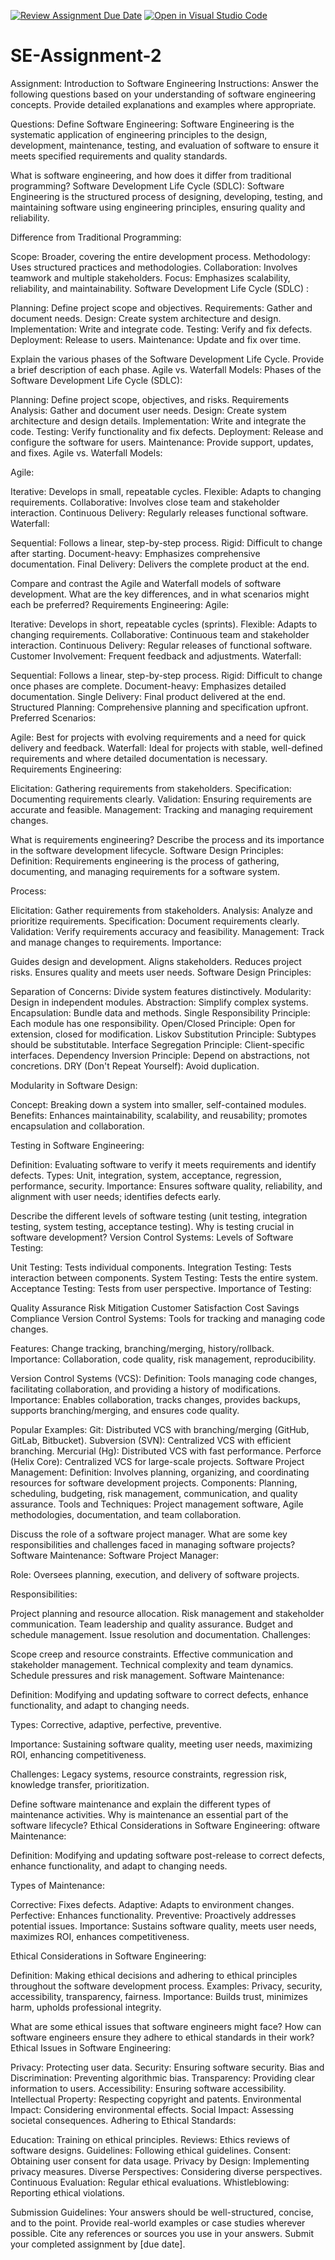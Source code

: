 [![Review Assignment Due Date](https://classroom.github.com/assets/deadline-readme-button-24ddc0f5d75046c5622901739e7c5dd533143b0c8e959d652212380cedb1ea36.svg)](https://classroom.github.com/a/-ucQIGTc)
[![Open in Visual Studio Code](https://classroom.github.com/assets/open-in-vscode-718a45dd9cf7e7f842a935f5ebbe5719a5e09af4491e668f4dbf3b35d5cca122.svg)](https://classroom.github.com/online_ide?assignment_repo_id=15223092&assignment_repo_type=AssignmentRepo)
# SE-Assignment-2
Assignment: Introduction to Software Engineering
Instructions:
Answer the following questions based on your understanding of software engineering concepts. Provide detailed explanations and examples where appropriate.

Questions:
Define Software Engineering:
Software Engineering is the systematic application of engineering principles to the design, development, maintenance, testing, and evaluation of software to ensure it meets specified requirements and quality standards.

What is software engineering, and how does it differ from traditional programming?
Software Development Life Cycle (SDLC):
Software Engineering is the structured process of designing, developing, testing, and maintaining software using engineering principles, ensuring quality and reliability.

Difference from Traditional Programming:

Scope: Broader, covering the entire development process.
Methodology: Uses structured practices and methodologies.
Collaboration: Involves teamwork and multiple stakeholders.
Focus: Emphasizes scalability, reliability, and maintainability.
Software Development Life Cycle (SDLC) :

Planning: Define project scope and objectives.
Requirements: Gather and document needs.
Design: Create system architecture and design.
Implementation: Write and integrate code.
Testing: Verify and fix defects.
Deployment: Release to users.
Maintenance: Update and fix over time.

Explain the various phases of the Software Development Life Cycle. Provide a brief description of each phase.
Agile vs. Waterfall Models:
Phases of the Software Development Life Cycle (SDLC):

Planning: Define project scope, objectives, and risks.
Requirements Analysis: Gather and document user needs.
Design: Create system architecture and design details.
Implementation: Write and integrate the code.
Testing: Verify functionality and fix defects.
Deployment: Release and configure the software for users.
Maintenance: Provide support, updates, and fixes.
Agile vs. Waterfall Models:

Agile:

Iterative: Develops in small, repeatable cycles.
Flexible: Adapts to changing requirements.
Collaborative: Involves close team and stakeholder interaction.
Continuous Delivery: Regularly releases functional software.
Waterfall:

Sequential: Follows a linear, step-by-step process.
Rigid: Difficult to change after starting.
Document-heavy: Emphasizes comprehensive documentation.
Final Delivery: Delivers the complete product at the end.

Compare and contrast the Agile and Waterfall models of software development. What are the key differences, and in what scenarios might each be preferred?
Requirements Engineering:
Agile:

Iterative: Develops in short, repeatable cycles (sprints).
Flexible: Adapts to changing requirements.
Collaborative: Continuous team and stakeholder interaction.
Continuous Delivery: Regular releases of functional software.
Customer Involvement: Frequent feedback and adjustments.
Waterfall:

Sequential: Follows a linear, step-by-step process.
Rigid: Difficult to change once phases are complete.
Document-heavy: Emphasizes detailed documentation.
Single Delivery: Final product delivered at the end.
Structured Planning: Comprehensive planning and specification upfront.
Preferred Scenarios:

Agile: Best for projects with evolving requirements and a need for quick delivery and feedback.
Waterfall: Ideal for projects with stable, well-defined requirements and where detailed documentation is necessary.
Requirements Engineering:

Elicitation: Gathering requirements from stakeholders.
Specification: Documenting requirements clearly.
Validation: Ensuring requirements are accurate and feasible.
Management: Tracking and managing requirement changes.

What is requirements engineering? Describe the process and its importance in the software development lifecycle.
Software Design Principles:
Definition:
Requirements engineering is the process of gathering, documenting, and managing requirements for a software system.

Process:

Elicitation: Gather requirements from stakeholders.
Analysis: Analyze and prioritize requirements.
Specification: Document requirements clearly.
Validation: Verify requirements accuracy and feasibility.
Management: Track and manage changes to requirements.
Importance:

Guides design and development.
Aligns stakeholders.
Reduces project risks.
Ensures quality and meets user needs.
Software Design Principles:

Separation of Concerns: Divide system features distinctively.
Modularity: Design in independent modules.
Abstraction: Simplify complex systems.
Encapsulation: Bundle data and methods.
Single Responsibility Principle: Each module has one responsibility.
Open/Closed Principle: Open for extension, closed for modification.
Liskov Substitution Principle: Subtypes should be substitutable.
Interface Segregation Principle: Client-specific interfaces.
Dependency Inversion Principle: Depend on abstractions, not concretions.
DRY (Don't Repeat Yourself): Avoid duplication.

Modularity in Software Design:

Concept: Breaking down a system into smaller, self-contained modules.
Benefits: Enhances maintainability, scalability, and reusability; promotes encapsulation and collaboration.

Testing in Software Engineering:

Definition: Evaluating software to verify it meets requirements and identify defects.
Types: Unit, integration, system, acceptance, regression, performance, security.
Importance: Ensures software quality, reliability, and alignment with user needs; identifies defects early.

Describe the different levels of software testing (unit testing, integration testing, system testing, acceptance testing). Why is testing crucial in software development?
Version Control Systems:
Levels of Software Testing:

Unit Testing: Tests individual components.
Integration Testing: Tests interaction between components.
System Testing: Tests the entire system.
Acceptance Testing: Tests from user perspective.
Importance of Testing:

Quality Assurance
Risk Mitigation
Customer Satisfaction
Cost Savings
Compliance
Version Control Systems:
Tools for tracking and managing code changes.

Features: Change tracking, branching/merging, history/rollback.
Importance: Collaboration, code quality, risk management, reproducibility.


Version Control Systems (VCS):
Definition: Tools managing code changes, facilitating collaboration, and providing a history of modifications.
Importance: Enables collaboration, tracks changes, provides backups, supports branching/merging, and ensures code quality.

Popular Examples:
Git: Distributed VCS with branching/merging (GitHub, GitLab, Bitbucket).
Subversion (SVN): Centralized VCS with efficient branching.
Mercurial (Hg): Distributed VCS with fast performance.
Perforce (Helix Core): Centralized VCS for large-scale projects.
Software Project Management:
Definition: Involves planning, organizing, and coordinating resources for software development projects.
Components: Planning, scheduling, budgeting, risk management, communication, and quality assurance.
Tools and Techniques: Project management software, Agile methodologies, documentation, and team collaboration.

Discuss the role of a software project manager. What are some key responsibilities and challenges faced in managing software projects?
Software Maintenance:
Software Project Manager:

Role:
Oversees planning, execution, and delivery of software projects.

Responsibilities:

Project planning and resource allocation.
Risk management and stakeholder communication.
Team leadership and quality assurance.
Budget and schedule management.
Issue resolution and documentation.
Challenges:

Scope creep and resource constraints.
Effective communication and stakeholder management.
Technical complexity and team dynamics.
Schedule pressures and risk management.
Software Maintenance:

Definition:
Modifying and updating software to correct defects, enhance functionality, and adapt to changing needs.

Types:
Corrective, adaptive, perfective, preventive.

Importance:
Sustaining software quality, meeting user needs, maximizing ROI, enhancing competitiveness.

Challenges:
Legacy systems, resource constraints, regression risk, knowledge transfer, prioritization.


Define software maintenance and explain the different types of maintenance activities. Why is maintenance an essential part of the software lifecycle?
Ethical Considerations in Software Engineering:
oftware Maintenance:

Definition: Modifying and updating software post-release to correct defects, enhance functionality, and adapt to changing needs.

Types of Maintenance:

Corrective: Fixes defects.
Adaptive: Adapts to environment changes.
Perfective: Enhances functionality.
Preventive: Proactively addresses potential issues.
Importance: Sustains software quality, meets user needs, maximizes ROI, enhances competitiveness.

Ethical Considerations in Software Engineering:

Definition: Making ethical decisions and adhering to ethical principles throughout the software development process.
Examples: Privacy, security, accessibility, transparency, fairness.
Importance: Builds trust, minimizes harm, upholds professional integrity.


What are some ethical issues that software engineers might face? How can software engineers ensure they adhere to ethical standards in their work?
Ethical Issues in Software Engineering:

Privacy: Protecting user data.
Security: Ensuring software security.
Bias and Discrimination: Preventing algorithmic bias.
Transparency: Providing clear information to users.
Accessibility: Ensuring software accessibility.
Intellectual Property: Respecting copyright and patents.
Environmental Impact: Considering environmental effects.
Social Impact: Assessing societal consequences.
Adhering to Ethical Standards:

Education: Training on ethical principles.
Reviews: Ethics reviews of software designs.
Guidelines: Following ethical guidelines.
Consent: Obtaining user consent for data usage.
Privacy by Design: Implementing privacy measures.
Diverse Perspectives: Considering diverse perspectives.
Continuous Evaluation: Regular ethical evaluations.
Whistleblowing: Reporting ethical violations.


Submission Guidelines:
Your answers should be well-structured, concise, and to the point.
Provide real-world examples or case studies wherever possible.
Cite any references or sources you use in your answers.
Submit your completed assignment by [due date].
